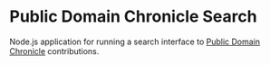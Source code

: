 # Public Domain Chronicle Search

Node.js application for running a search interface to [Public Domain Chronicle](https://publicdomainchronicle.org) contributions.
